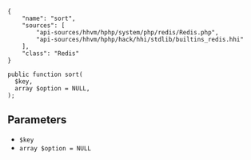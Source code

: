 ``` yamlmeta
{
    "name": "sort",
    "sources": [
        "api-sources/hhvm/hphp/system/php/redis/Redis.php",
        "api-sources/hhvm/hphp/hack/hhi/stdlib/builtins_redis.hhi"
    ],
    "class": "Redis"
}
```




``` Hack
public function sort(
  $key,
  array $option = NULL,
);
```




## Parameters




+ ` $key `
+ ` array $option = NULL `
<!-- HHAPIDOC -->
